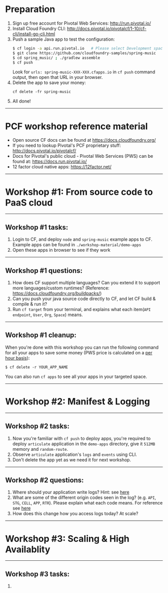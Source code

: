 <!-- page_number: true -->
# Preparation

1. Sign up free account for Pivotal Web Services: http://run.pivotal.io/
2. Install Cloud Foundry CLI: http://docs.pivotal.io/pivotalcf/1-10/cf-cli/install-go-cli.html
3. Push a sample Java app to test the configuration:
    ```sh
    $ cf login -a api.run.pivotal.io   # Please select Development space
    $ git clone https://github.com/cloudfoundry-samples/spring-music
    $ cd spring_music/ ; ./gradlew assemble
    $ cf push
    ```
    Look for `urls: spring-music-XXX-XXX.cfapps.io` in `cf push` command output, then open that URL in your browser.
4. Delete the app to save your money:
    ```
    cf delete -fr spring-music
    ```
5. All done!


---

# PCF workshop reference material

- Open source CF docs can be found at https://docs.cloudfoundry.org/
- If you need to lookup Pivotal's PCF proprietary stuff: http://docs.pivotal.io/pivotalcf/
- Docs for Pivotal's public cloud - Pivotal Web Services (PWS) can be found at: https://docs.run.pivotal.io/
- 12 factor cloud native apps: https://12factor.net/

---

# Workshop #1: From source code to PaaS cloud

---

## Workshop #1 tasks:

1. Login to CF, and deploy `node` and `spring-music` example apps to CF.
    Example apps can be found in `./workshop-material/demo-apps`
2. Open these apps in browser to see if they work

---

## Workshop #1 questions:

1. How does CF support multiple languages? Can you extend it to support more languages/custom runtimes? (Reference: https://docs.cloudfoundry.org/buildpacks/)
2. Can you push your java source code directly to CF, and let CF build & compile & run it?
3. Run `cf target` from your terminal, and explains what each item(`API endpoint`, `User`, `Org`, `Space`) means.

---

## Workshop #1 cleanup:

When you're done with this workshop you can run the following command for all your apps to save some money (PWS price is calculated on a [per hour basis](https://run.pivotal.io/pricing/)):

`$ cf delete -r YOUR_APP_NAME`

You can also run `cf apps` to see all your apps in your targeted space.

---

# Workshop #2: Manifest & Logging

---

## Workshop #2 tasks:

1. Now you're familiar with `cf push` to deploy apps, you're required to deploy `articulate` application in the `demo-apps` directory, give it `512MB` memory and `random-route`. 
2. Observe `articulate` application's `logs` and `events` using CLI.
3. Don't delete the app yet as we need it for next workshop.

---

## Workshop #2 questions:

1. Where should your application write logs? Hint: see [here](https://12factor.net/logs)
2. What are some of the different origin codes seen in the log? (e.g. `API`, `STG`, `CELL`, `APP`, `RTR`). Please explain what each code means. For reference see [here](https://docs.cloudfoundry.org/devguide/deploy-apps/streaming-logs.html)
3. How does this change how you access logs today? At scale?

---

# Workshop #3: Scaling & High Availablity

---

## Workshop #3 tasks:

1.